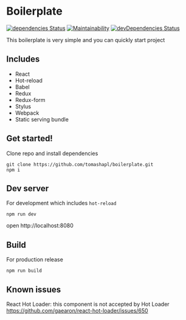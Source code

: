 # Boilerplate

[![dependencies Status](https://david-dm.org/tomashapl/boilerplate/status.svg)](https://david-dm.org/tomashapl/boilerplate)
[![Maintainability](https://api.codeclimate.com/v1/badges/0e70ac3f7dbec8cb6d30/maintainability)](https://codeclimate.com/github/tomashapl/boilerplate/maintainability)
[![devDependencies Status](https://david-dm.org/tomashapl/boilerplate/dev-status.svg)](https://david-dm.org/tomashapl/boilerplate?type=dev)

This boilerplate is very simple and you can quickly start project

## Includes
- React
- Hot-reload
- Babel
- Redux
- Redux-form
- Stylus
- Webpack
- Static serving bundle

## Get started!

Clone repo and install dependencies
```
git clone https://github.com/tomashapl/boilerplate.git
npm i
```

## Dev server
For development which includes `hot-reload`
```
npm run dev
```
open http://localhost:8080

## Build

For production release
```
npm run build
```

## Known issues
React Hot Loader: this component is not accepted by Hot Loader
https://github.com/gaearon/react-hot-loader/issues/650

